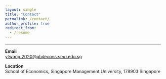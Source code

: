 ```yaml
---
layout: single
title: "Contact"
permalink: /contact/
author_profile: true
redirect_from:
  - /resume
---
```

------
**Email**<br> [ytwang.2020@phdecons.smu.edu.sg](mailto:ytwang.2020@phdecons.smu.edu.sg)

**Location**<br>School of Economics, Singapore Management University, 178903 Singapore 
